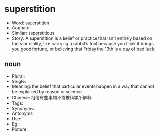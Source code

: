 # superstition

- Word: superstition
- Cognate: 
- Similar: superstitious
- Story: A superstition is a belief or practice that isn’t entirely based on facts or reality, like carrying a rabbit’s foot because you think it brings you good fortune, or believing that Friday the 13th is a day of bad luck.

## noun

- Plural: 
- Single: 
- Meaning: the belief that particular events happen in a way that cannot be explained by reason or science
- Chinese: 相信有些事物不能被科学所解释
- Tags: 
- Synonyms: 
- Antonyms: 
- Use: 
- Eg.: 
- Picture: 


